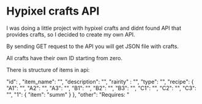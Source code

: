 # Hypixel crafts API

I was doing a little project with hypixel crafts and didnt found API that provides crafts, so I decided to create my own API.

By sending GET request to the API you will get JSON file with crafts.

All crafts have their own ID starting from zero.

There is structure of items in api:

"id": ,
  "item_name": "",
  "description": "",
  "rairity" : "",
  "type": "",
  "recipe": {
    "A1": "",
    "A2": "",
    "A3": "",
    "B1": "",
    "B2": "",
    "B3": "",
    "C1": "",
    "C2": "",
    "C3": "",
    "1": {
      "item": "summ"
      }
   },
   "other": "Requires: "
